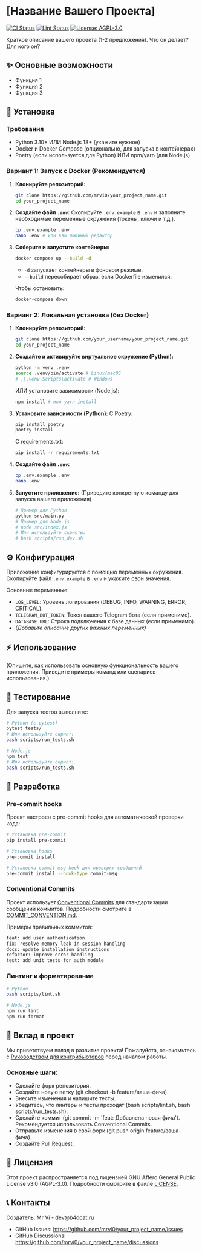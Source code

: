 # [Название Вашего Проекта]

<!-- Бейджи: Замените your_username/your_project_name -->
[![CI Status](https://github.com/mrvi0/template/actions/workflows/test.yml/badge.svg)](https://github.com/mrvi0/template/actions/workflows/test.yml)
[![Lint Status](https://github.com/mrvi0/template/actions/workflows/lint.yml/badge.svg)](https://github.com/mrvi0/template/actions/workflows/lint.yml)
[![License: AGPL-3.0](https://img.shields.io/badge/License-AGPL%20v3-blue.svg)](https://www.gnu.org/licenses/agpl-3.0)
<!-- Добавьте другие бейджи, если нужно (Codecov, PyPI, NPM, Docker Hub) -->

Краткое описание вашего проекта (1-2 предложения). Что он делает? Для кого он?

## ✨ Основные возможности

*   Функция 1
*   Функция 2
*   Функция 3

## 🚀 Установка

### Требования

*   Python 3.10+ ИЛИ Node.js 18+ (укажите нужное)
*   Docker и Docker Compose (опционально, для запуска в контейнерах)
*   Poetry (если используется для Python) ИЛИ npm/yarn (для Node.js)

### Вариант 1: Запуск с Docker (Рекомендуется)

1.  **Клонируйте репозиторий:**
    ```bash
    git clone https://github.com/mrvi0/your_project_name.git
    cd your_project_name
    ```
2.  **Создайте файл `.env`:**
    Скопируйте `.env.example` в `.env` и заполните необходимые переменные окружения (токены, ключи и т.д.).
    ```bash
    cp .env.example .env
    nano .env # или ваш любимый редактор
    ```
3.  **Соберите и запустите контейнеры:**
    ```bash
    docker compose up --build -d
    ```
    * `-d` запускает контейнеры в фоновом режиме.
    * `--build` пересобирает образ, если Dockerfile изменился.

    Чтобы остановить:
    ```bash
    docker-compose down
    ```

### Вариант 2: Локальная установка (без Docker)

1.  **Клонируйте репозиторий:**
    ```bash
    git clone https://github.com/your_username/your_project_name.git
    cd your_project_name
    ```
2.  **Создайте и активируйте виртуальное окружение (Python):**
    ```bash
    python -m venv .venv
    source .venv/bin/activate # Linux/macOS
    # .\.venv\Scripts\activate # Windows
    ```
    ИЛИ установите зависимости (Node.js):
    ```bash
    npm install # или yarn install
    ```
3.  **Установите зависимости (Python):**
    С Poetry:
    ```bash
    pip install poetry
    poetry install
    ```
    С requirements.txt:
    ```bash
    pip install -r requirements.txt
    ```
4.  **Создайте файл `.env`:**
    ```bash
    cp .env.example .env
    nano .env
    ```
5.  **Запустите приложение:**
    (Приведите конкретную команду для запуска вашего приложения)
    ```bash
    # Пример для Python
    python src/main.py
    # Пример для Node.js
    # node src/index.js
    # Или используйте скрипты:
    # bash scripts/run_dev.sh
    ```

## ⚙️ Конфигурация

Приложение конфигурируется с помощью переменных окружения. Скопируйте файл `.env.example` в `.env` и укажите свои значения.

Основные переменные:

*   `LOG_LEVEL`: Уровень логирования (DEBUG, INFO, WARNING, ERROR, CRITICAL).
*   `TELEGRAM_BOT_TOKEN`: Токен вашего Telegram бота (если применимо).
*   `DATABASE_URL`: Строка подключения к базе данных (если применимо).
*   *(Добавьте описание других важных переменных)*

## ⚡ Использование

(Опишите, как использовать основную функциональность вашего приложения. Приведите примеры команд или сценариев использования.)

## 🧪 Тестирование

Для запуска тестов выполните:

```bash
# Python (с pytest)
pytest tests/
# Или используйте скрипт:
bash scripts/run_tests.sh

# Node.js
npm test
# Или используйте скрипт:
bash scripts/run_tests.sh
```

## 🔧 Разработка

### Pre-commit hooks

Проект настроен с pre-commit hooks для автоматической проверки кода:

```bash
# Установка pre-commit
pip install pre-commit

# Установка hooks
pre-commit install

# Установка commit-msg hook для проверки сообщений
pre-commit install --hook-type commit-msg
```

### Conventional Commits

Проект использует [Conventional Commits](https://www.conventionalcommits.org/) для стандартизации сообщений коммитов. Подробности смотрите в [COMMIT_CONVENTION.md](COMMIT_CONVENTION.md).

Примеры правильных коммитов:
```bash
feat: add user authentication
fix: resolve memory leak in session handling
docs: update installation instructions
refactor: improve error handling
test: add unit tests for auth module
```

### Линтинг и форматирование

```bash
# Python
bash scripts/lint.sh

# Node.js
npm run lint
npm run format
```
## 🤝 Вклад в проект
Мы приветствуем вклад в развитие проекта! Пожалуйста, ознакомьтесь с [Руководством для контрибьюторов](CONTRIBUTING.md) перед началом работы.

### Основные шаги:
* Сделайте форк репозитория.
* Создайте новую ветку (git checkout -b feature/ваша-фича).
* Внесите изменения и напишите тесты.
* Убедитесь, что линтеры и тесты проходят (bash scripts/lint.sh, bash scripts/run_tests.sh).
* Сделайте коммит (git commit -m 'feat: Добавлена новая фича'). Рекомендуется использовать Conventional Commits.
* Отправьте изменения в свой форк (git push origin feature/ваша-фича).
* Создайте Pull Request.


## 📜 Лицензия
Этот проект распространяется под лицензией GNU Affero General Public License v3.0 (AGPL-3.0). Подробности смотрите в файле [LICENSE](LICENSE).


## 📞 Контакты
Создатель: [Mr Vi](https://t.me/B4DCAT) - [dev@b4dcat.ru](mailto:dev@b4dca.ru)
* GitHub Issues: https://github.com/mrvi0/your_project_name/issues
* GitHub Discussions: https://github.com/mrvi0/your_project_name/discussions